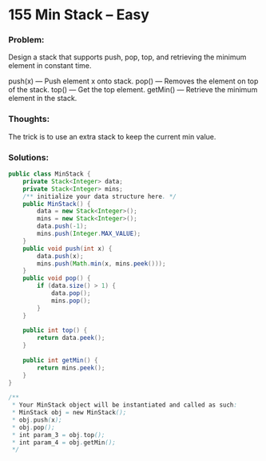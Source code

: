 # 155  Min Stack – Easy


### Problem:



Design a stack that supports push, pop, top, and retrieving the minimum element in constant time.

push(x) — Push element x onto stack.
pop() — Removes the element on top of the stack.
top() — Get the top element.
getMin() — Retrieve the minimum element in the stack.

### Thoughts:



The trick is to use an extra stack to keep the current min value.


### Solutions:


```java
public class MinStack {
    private Stack<Integer> data;
    private Stack<Integer> mins;
    /** initialize your data structure here. */
    public MinStack() {
        data = new Stack<Integer>();
        mins = new Stack<Integer>();
        data.push(-1);
        mins.push(Integer.MAX_VALUE);
    }
    public void push(int x) {
        data.push(x);
        mins.push(Math.min(x, mins.peek()));
    }
    public void pop() {
        if (data.size() > 1) {
            data.pop();
            mins.pop();
        }   
    }
     
    public int top() {
        return data.peek();
    }
     
    public int getMin() {
        return mins.peek();
    }
}
 
/**
 * Your MinStack object will be instantiated and called as such:
 * MinStack obj = new MinStack();
 * obj.push(x);
 * obj.pop();
 * int param_3 = obj.top();
 * int param_4 = obj.getMin();
 */
 ```